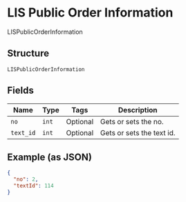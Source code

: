 
# LIS Public Order Information

LISPublicOrderInformation

## Structure

`LISPublicOrderInformation`

## Fields

| Name | Type | Tags | Description |
|  --- | --- | --- | --- |
| `no` | `int` | Optional | Gets or sets the no. |
| `text_id` | `int` | Optional | Gets or sets the text id. |

## Example (as JSON)

```json
{
  "no": 2,
  "textId": 114
}
```

